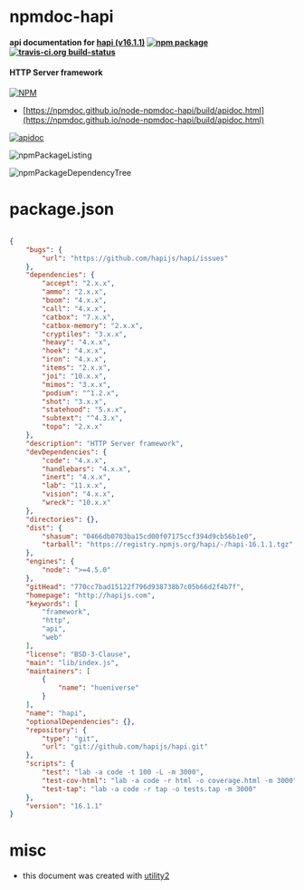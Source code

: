 # npmdoc-hapi

#### api documentation for  [hapi (v16.1.1)](http://hapijs.com)  [![npm package](https://img.shields.io/npm/v/npmdoc-hapi.svg?style=flat-square)](https://www.npmjs.org/package/npmdoc-hapi) [![travis-ci.org build-status](https://api.travis-ci.org/npmdoc/node-npmdoc-hapi.svg)](https://travis-ci.org/npmdoc/node-npmdoc-hapi)

#### HTTP Server framework

[![NPM](https://nodei.co/npm/hapi.png?downloads=true&downloadRank=true&stars=true)](https://www.npmjs.com/package/hapi)

- [https://npmdoc.github.io/node-npmdoc-hapi/build/apidoc.html](https://npmdoc.github.io/node-npmdoc-hapi/build/apidoc.html)

[![apidoc](https://npmdoc.github.io/node-npmdoc-hapi/build/screenCapture.buildCi.browser.%252Ftmp%252Fbuild%252Fapidoc.html.png)](https://npmdoc.github.io/node-npmdoc-hapi/build/apidoc.html)

![npmPackageListing](https://npmdoc.github.io/node-npmdoc-hapi/build/screenCapture.npmPackageListing.svg)

![npmPackageDependencyTree](https://npmdoc.github.io/node-npmdoc-hapi/build/screenCapture.npmPackageDependencyTree.svg)



# package.json

```json

{
    "bugs": {
        "url": "https://github.com/hapijs/hapi/issues"
    },
    "dependencies": {
        "accept": "2.x.x",
        "ammo": "2.x.x",
        "boom": "4.x.x",
        "call": "4.x.x",
        "catbox": "7.x.x",
        "catbox-memory": "2.x.x",
        "cryptiles": "3.x.x",
        "heavy": "4.x.x",
        "hoek": "4.x.x",
        "iron": "4.x.x",
        "items": "2.x.x",
        "joi": "10.x.x",
        "mimos": "3.x.x",
        "podium": "^1.2.x",
        "shot": "3.x.x",
        "statehood": "5.x.x",
        "subtext": "^4.3.x",
        "topo": "2.x.x"
    },
    "description": "HTTP Server framework",
    "devDependencies": {
        "code": "4.x.x",
        "handlebars": "4.x.x",
        "inert": "4.x.x",
        "lab": "11.x.x",
        "vision": "4.x.x",
        "wreck": "10.x.x"
    },
    "directories": {},
    "dist": {
        "shasum": "0466db0703ba15cd00f07175ccf394d9cb56b1e0",
        "tarball": "https://registry.npmjs.org/hapi/-/hapi-16.1.1.tgz"
    },
    "engines": {
        "node": ">=4.5.0"
    },
    "gitHead": "770cc7bad15122f796d938738b7c05b66d2f4b7f",
    "homepage": "http://hapijs.com",
    "keywords": [
        "framework",
        "http",
        "api",
        "web"
    ],
    "license": "BSD-3-Clause",
    "main": "lib/index.js",
    "maintainers": [
        {
            "name": "hueniverse"
        }
    ],
    "name": "hapi",
    "optionalDependencies": {},
    "repository": {
        "type": "git",
        "url": "git://github.com/hapijs/hapi.git"
    },
    "scripts": {
        "test": "lab -a code -t 100 -L -m 3000",
        "test-cov-html": "lab -a code -r html -o coverage.html -m 3000",
        "test-tap": "lab -a code -r tap -o tests.tap -m 3000"
    },
    "version": "16.1.1"
}
```



# misc
- this document was created with [utility2](https://github.com/kaizhu256/node-utility2)
